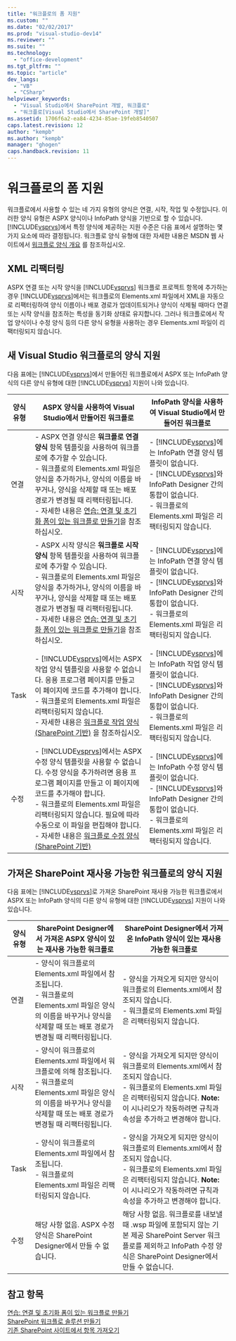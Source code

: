 ```yaml
---
title: "워크플로의 폼 지원"
ms.custom: ""
ms.date: "02/02/2017"
ms.prod: "visual-studio-dev14"
ms.reviewer: ""
ms.suite: ""
ms.technology: 
  - "office-development"
ms.tgt_pltfrm: ""
ms.topic: "article"
dev_langs: 
  - "VB"
  - "CSharp"
helpviewer_keywords: 
  - "Visual Studio에서 SharePoint 개발, 워크플로"
  - "워크플로[Visual Studio에서 SharePoint 개발]"
ms.assetid: 1706f6a2-ea84-4234-85ae-19feb8540507
caps.latest.revision: 12
author: "kempb"
ms.author: "kempb"
manager: "ghogen"
caps.handback.revision: 11
---
```

# 워크플로의 폼 지원
  워크플로에서 사용할 수 있는 네 가지 유형의 양식은 연결, 시작, 작업 및 수정입니다.  이러한 양식 유형은 ASPX 양식이나 InfoPath 양식을 기반으로 할 수 있습니다.  [!INCLUDE[vsprvs](../sharepoint/includes/vsprvs-md.md)]에서 특정 양식에 제공하는 지원 수준은 다음 표에서 설명하는 몇 가지 요소에 따라 결정됩니다.  워크플로 양식 유형에 대한 자세한 내용은 MSDN 웹 사이트에서 [워크플로 양식 개요](http://go.microsoft.com/fwlink/?LinkId=185228) 를 참조하십시오.  
  
## XML 리팩터링  
 ASPX 연결 또는 시작 양식을 [!INCLUDE[vsprvs](../sharepoint/includes/vsprvs-md.md)] 워크플로 프로젝트 항목에 추가하는 경우 [!INCLUDE[vsprvs](../sharepoint/includes/vsprvs-md.md)]에서는 워크플로의 Elements.xml 파일에서 XML을 자동으로 리팩터링하여 양식 이름이나 배포 경로가 업데이트되거나 양식이 삭제될 때마다 연결 또는 시작 양식을 참조하는 특성을 동기화 상태로 유지합니다.  그러나 워크플로에서 작업 양식이나 수정 양식 등의 다른 양식 유형을 사용하는 경우 Elements.xml 파일이 리팩터링되지 않습니다.  
  
## 새 Visual Studio 워크플로의 양식 지원  
 다음 표에는 [!INCLUDE[vsprvs](../sharepoint/includes/vsprvs-md.md)]에서 만들어진 워크플로에서 ASPX 또는 InfoPath 양식의 다른 양식 유형에 대한 [!INCLUDE[vsprvs](../sharepoint/includes/vsprvs-md.md)] 지원이 나와 있습니다.  
  
|양식 유형|ASPX 양식을 사용하여 Visual Studio에서 만들어진 워크플로|InfoPath 양식을 사용하여 Visual Studio에서 만들어진 워크플로|  
|-----------|---------------------------------------------|-------------------------------------------------|  
|연결|-   ASPX 연결 양식은 **워크플로 연결 양식** 항목 템플릿을 사용하여 워크플로에 추가할 수 있습니다.<br />-   워크플로의 Elements.xml 파일은 양식을 추가하거나, 양식의 이름을 바꾸거나, 양식을 삭제할 때 또는 배포 경로가 변경될 때 리팩터링됩니다.<br />-   자세한 내용은 [연습: 연결 및 초기화 폼이 있는 워크플로 만들기](../sharepoint/walkthrough-creating-a-workflow-with-association-and-initiation-forms.md)을 참조하십시오.|-   [!INCLUDE[vsprvs](../sharepoint/includes/vsprvs-md.md)]에는 InfoPath 연결 양식 템플릿이 없습니다.<br />-   [!INCLUDE[vsprvs](../sharepoint/includes/vsprvs-md.md)]와 InfoPath Designer 간의 통합이 없습니다.<br />-   워크플로의 Elements.xml 파일은 리팩터링되지 않습니다.|  
|시작|-   ASPX 시작 양식은 **워크플로 시작 양식** 항목 템플릿을 사용하여 워크플로에 추가할 수 있습니다.<br />-   워크플로의 Elements.xml 파일은 양식을 추가하거나, 양식의 이름을 바꾸거나, 양식을 삭제할 때 또는 배포 경로가 변경될 때 리팩터링됩니다.<br />-   자세한 내용은 [연습: 연결 및 초기화 폼이 있는 워크플로 만들기](../sharepoint/walkthrough-creating-a-workflow-with-association-and-initiation-forms.md)을 참조하십시오.|-   [!INCLUDE[vsprvs](../sharepoint/includes/vsprvs-md.md)]에는 InfoPath 연결 양식 템플릿이 없습니다.<br />-   [!INCLUDE[vsprvs](../sharepoint/includes/vsprvs-md.md)]와 InfoPath Designer 간의 통합이 없습니다.<br />-   워크플로의 Elements.xml 파일은 리팩터링되지 않습니다.|  
|Task|-   [!INCLUDE[vsprvs](../sharepoint/includes/vsprvs-md.md)]에서는 ASPX 작업 양식 템플릿을 사용할 수 없습니다.  응용 프로그램 페이지를 만들고 이 페이지에 코드를 추가해야 합니다.<br />-   워크플로의 Elements.xml 파일은 리팩터링되지 않습니다.<br />-   자세한 내용은 [워크플로 작업 양식 \(SharePoint 기반\)](http://go.microsoft.com/fwlink/?LinkId=187674) 을 참조하십시오.|-   [!INCLUDE[vsprvs](../sharepoint/includes/vsprvs-md.md)]에는 InfoPath 작업 양식 템플릿이 없습니다.<br />-   [!INCLUDE[vsprvs](../sharepoint/includes/vsprvs-md.md)]와 InfoPath Designer 간의 통합이 없습니다.<br />-   워크플로의 Elements.xml 파일은 리팩터링되지 않습니다.|  
|수정|-   [!INCLUDE[vsprvs](../sharepoint/includes/vsprvs-md.md)]에서는 ASPX 수정 양식 템플릿을 사용할 수 없습니다.  수정 양식을 추가하려면 응용 프로그램 페이지를 만들고 이 페이지에 코드를 추가해야 합니다.<br />-   워크플로의 Elements.xml 파일은 리팩터링되지 않습니다.  필요에 따라 수동으로 이 파일을 편집해야 합니다.<br />-   자세한 내용은 [워크플로 수정 양식 \(SharePoint 기반\)](http://go.microsoft.com/fwlink/?LinkId=187675)|-   [!INCLUDE[vsprvs](../sharepoint/includes/vsprvs-md.md)]에는 InfoPath 수정 양식 템플릿이 없습니다.<br />-   [!INCLUDE[vsprvs](../sharepoint/includes/vsprvs-md.md)]와 InfoPath Designer 간의 통합이 없습니다.<br />-   워크플로의 Elements.xml 파일은 리팩터링되지 않습니다.|  
  
## 가져온 SharePoint 재사용 가능한 워크플로의 양식 지원  
 다음 표에는 [!INCLUDE[vsprvs](../sharepoint/includes/vsprvs-md.md)]로 가져온 SharePoint 재사용 가능한 워크플로에서 ASPX 또는 InfoPath 양식의 다른 양식 유형에 대한 [!INCLUDE[vsprvs](../sharepoint/includes/vsprvs-md.md)] 지원이 나와 있습니다.  
  
|양식 유형|SharePoint Designer에서 가져온 ASPX 양식이 있는 재사용 가능한 워크플로|SharePoint Designer에서 가져온 InfoPath 양식이 있는 재사용 가능한 워크플로|  
|-----------|--------------------------------------------------------|------------------------------------------------------------|  
|연결|-   양식이 워크플로의 Elements.xml 파일에서 참조됩니다.<br />-   워크플로의 Elements.xml 파일은 양식의 이름을 바꾸거나 양식을 삭제할 때 또는 배포 경로가 변경될 때 리팩터링됩니다.|-   양식을 가져오게 되지만 양식이 워크플로의 Elements.xml에서 참조되지 않습니다.<br />-   워크플로의 Elements.xml 파일은 리팩터링되지 않습니다.|  
|시작|-   양식이 워크플로의 Elements.xml 파일에서 워크플로에 의해 참조됩니다.<br />-   워크플로의 Elements.xml 파일은 양식의 이름을 바꾸거나 양식을 삭제할 때 또는 배포 경로가 변경될 때 리팩터링됩니다.|-   양식을 가져오게 되지만 양식이 워크플로의 Elements.xml에서 참조되지 않습니다.<br />-   워크플로의 Elements.xml 파일은 리팩터링되지 않습니다. **Note:**  이 시나리오가 작동하려면 규칙과 속성을 추가하고 변경해야 합니다.|  
|Task|-   양식이 워크플로의 Elements.xml 파일에서 참조됩니다.<br />-   워크플로의 Elements.xml 파일은 리팩터링되지 않습니다.|-   양식을 가져오게 되지만 양식이 워크플로의 Elements.xml에서 참조되지 않습니다.<br />-   워크플로의 Elements.xml 파일은 리팩터링되지 않습니다. **Note:**  이 시나리오가 작동하려면 규칙과 속성을 추가하고 변경해야 합니다.|  
|수정|해당 사항 없음.  ASPX 수정 양식은 SharePoint Designer에서 만들 수 없습니다.|해당 사항 없음.  워크플로를 내보낼 때 .wsp 파일에 포함되지 않는 기본 제공 SharePoint Server 워크플로를 제외하고 InfoPath 수정 양식은 SharePoint Designer에서 만들 수 없습니다.|  
  
## 참고 항목  
 [연습: 연결 및 초기화 폼이 있는 워크플로 만들기](../sharepoint/walkthrough-creating-a-workflow-with-association-and-initiation-forms.md)   
 [SharePoint 워크플로 솔루션 만들기](../sharepoint/creating-sharepoint-workflow-solutions.md)   
 [기존 SharePoint 사이트에서 항목 가져오기](../sharepoint/importing-items-from-an-existing-sharepoint-site.md)  
  
  